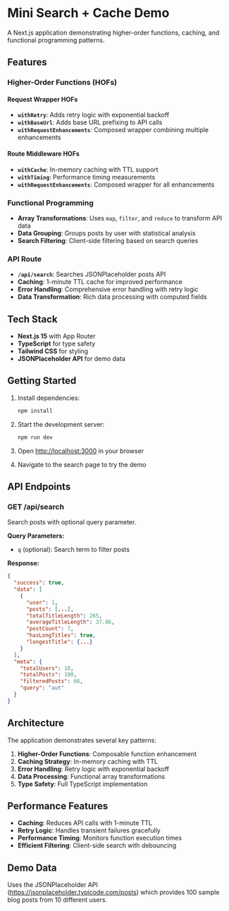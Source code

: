 # Mini Search + Cache Demo

A Next.js application demonstrating higher-order functions, caching, and functional programming patterns.

## Features

### Higher-Order Functions (HOFs)

#### Request Wrapper HOFs
- **`withRetry`**: Adds retry logic with exponential backoff
- **`withBaseUrl`**: Adds base URL prefixing to API calls
- **`withRequestEnhancements`**: Composed wrapper combining multiple enhancements

#### Route Middleware HOFs
- **`withCache`**: In-memory caching with TTL support
- **`withTiming`**: Performance timing measurements
- **`withRequestEnhancements`**: Composed wrapper for all enhancements

### Functional Programming
- **Array Transformations**: Uses `map`, `filter`, and `reduce` to transform API data
- **Data Grouping**: Groups posts by user with statistical analysis
- **Search Filtering**: Client-side filtering based on search queries

### API Route
- **`/api/search`**: Searches JSONPlaceholder posts API
- **Caching**: 1-minute TTL cache for improved performance
- **Error Handling**: Comprehensive error handling with retry logic
- **Data Transformation**: Rich data processing with computed fields

## Tech Stack

- **Next.js 15** with App Router
- **TypeScript** for type safety
- **Tailwind CSS** for styling
- **JSONPlaceholder API** for demo data

## Getting Started

1. Install dependencies:
   ```bash
   npm install
   ```

2. Start the development server:
   ```bash
   npm run dev
   ```

3. Open [http://localhost:3000](http://localhost:3000) in your browser

4. Navigate to the search page to try the demo

## API Endpoints

### GET /api/search

Search posts with optional query parameter.

**Query Parameters:**
- `q` (optional): Search term to filter posts

**Response:**
```json
{
  "success": true,
  "data": [
    {
      "user": 1,
      "posts": [...],
      "totalTitleLength": 265,
      "averageTitleLength": 37.86,
      "postCount": 7,
      "hasLongTitles": true,
      "longestTitle": {...}
    }
  ],
  "meta": {
    "totalUsers": 10,
    "totalPosts": 100,
    "filteredPosts": 66,
    "query": "aut"
  }
}
```

## Architecture

The application demonstrates several key patterns:

1. **Higher-Order Functions**: Composable function enhancement
2. **Caching Strategy**: In-memory caching with TTL
3. **Error Handling**: Retry logic with exponential backoff
4. **Data Processing**: Functional array transformations
5. **Type Safety**: Full TypeScript implementation

## Performance Features

- **Caching**: Reduces API calls with 1-minute TTL
- **Retry Logic**: Handles transient failures gracefully
- **Performance Timing**: Monitors function execution times
- **Efficient Filtering**: Client-side search with debouncing

## Demo Data

Uses the JSONPlaceholder API (https://jsonplaceholder.typicode.com/posts) which provides 100 sample blog posts from 10 different users.
